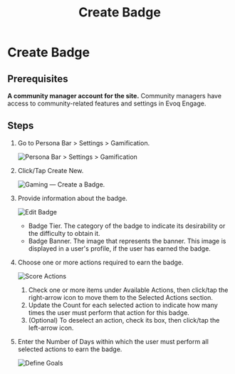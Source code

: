 ﻿---
uid: create-badge
topic: create-badge
locale: en
title: Create Badge
dnneditions: Evoq Engage
dnnversion: 09.02.00
parent-topic: gamification
related-topics: configure-gaming-actions,configure-gaming-privileges,edit-badge,delete-badge
---

# Create Badge

## Prerequisites

**A community manager account for the site.** Community managers have access to community-related features and settings in Evoq Engage.

## Steps

1.  Go to Persona Bar \> Settings \> Gamification.
    
    ![Persona Bar > Settings > Gamification](/images/scr-pbar-mod-Settings-E91.png)
    
2.  Click/Tap Create New.
    
      
    
    ![Gaming — Create a Badge.](/images/scr-Gaming-BadgesNew.png)
    
      
    
3.  Provide information about the badge.
    
      
    
    ![Edit Badge](/images/scr-Gaming-BadgesConfig1.png)
    
      
    
    *   Badge Tier. The category of the badge to indicate its desirability or the difficulty to obtain it.
    *   Badge Banner. The image that represents the banner. This image is displayed in a user's profile, if the user has earned the badge.
    
4.  Choose one or more actions required to earn the badge.
    
      
    
    ![Score Actions](/images/scr-Gaming-BadgesConfig2.png)
    
      
    
    1.  Check one or more items under Available Actions, then click/tap the right-arrow icon to move them to the Selected Actions section.
    2.  Update the Count for each selected action to indicate how many times the user must perform that action for this badge.
    3.  (Optional) To deselect an action, check its box, then click/tap the left-arrow icon.
5.  Enter the Number of Days within which the user must perform all selected actions to earn the badge.
    
      
    
    ![Define Goals](/images/scr-Gaming-BadgesConfig3.png)
